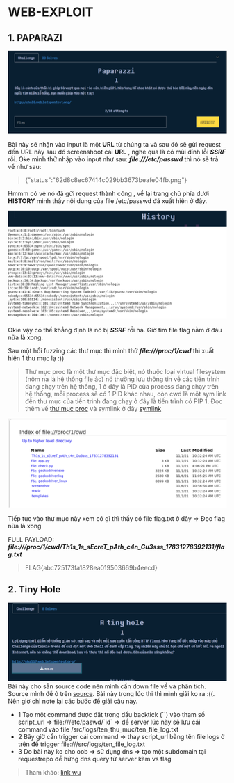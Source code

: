 # WEB-EXPLOIT
## 1. PAPARAZI

![this is image](./images/1.PNG)

Bài này sẽ nhận vào input là một **URL** từ chúng ta và sau đó sẽ gửi request đến URL này sau đó screenshoot cái **URL** , nghe qua là có mùi dính lỗi ***SSRF*** rồi.
Oke mình thử nhập vào input như sau: ***file:///etc/passwd*** thì nó sẽ trả về như sau:
> {"status":"62d8c8ec67414c029bb3673beafe04fb.png"}

Hmmm có vẻ nó đã gửi request thành công , về lại trang chủ phía dưới **HISTORY** mình thấy nội dung của file /etc/passwd đã xuất hiện ở đây.

![anh](./images/2.PNG)

Okie vậy có thể khẳng định là nó bị ***SSRF*** rồi ha. Giờ tìm file flag nằm ở đâu nữa là xong.

Sau một hồi fuzzing các thư mục thì mình thử ***file:///proc/1/cwd*** thì xuất hiện 1 thư mục lạ :))
> Thư mục proc là một thư mục đặc biệt, nó thuộc loại virtual filesystem (nôm na là hệ thống file ảo) nó thường lưu thông tin về các tiến trình đang chạy trên hệ thống,
1 ở đây là PID của process đang chạy trên hệ thống, mỗi process sẽ có 1 PID khác nhau, còn cwd là một sym link đến thư mục của tiến trình đang chạy ở đây là tiến trình 
có PIP 1. Đọc thêm về [thư mục proc](https://tldp.org/LDP/Linux-Filesystem-Hierarchy/html/proc.html)
và symlink ở đây [symlink](https://www.freecodecamp.org/news/symlink-tutorial-in-linux-how-to-create-and-remove-a-symbolic-link/)

![anh](./images/3.PNG)

Tiếp tục vào thư mục này xem có gì thì thấy có file flag.txt ở đây => Đọc flag nữa là xong 

FULL PAYLOAD: ***file:///proc/1/cwd/Th1s_1s_sEcreT_pAth_c4n_Gu3sss_17831278392131/flag.txt***

> FLAG{abc725173fa1828ea019503669b4eecd}

## 2. Tiny Hole
![anh](./images/4.PNG)
Bài này cho sẵn source code nên mình cần down file về và phân tích. Source mình để ở trên [source](./Tiny%20Hole).
Bài này trong lúc thi thì mình giải ko ra :((. 
Nên giờ chỉ note lại các bước để giải câu này.
* 1 Tạo một command được đặt trong dấu backtick (\`\`) vào tham số script_url => file:///etc/paswd/\`id\` => để server lúc này sẽ lưu cái command vào file /src/logs/ten_thu_muc/ten_file_log.txt 
* 2  Bây giờ cần trigger cái command => thay script_url bằng tên file logs ở trên để trigger file:///src/logs/ten_file_log.txt
* 3 Do bài này ko cho oob => sử dụng dns => tạo một subdomain tại requestrepo để hứng dns query từ server kèm vs flag

> Tham khảo: [link wu](https://dauhoangtai.github.io/ctf/2021/11/04/WRITEUP-COOKIEARENA_SS1.html#challenge-a-tiny-hole)
